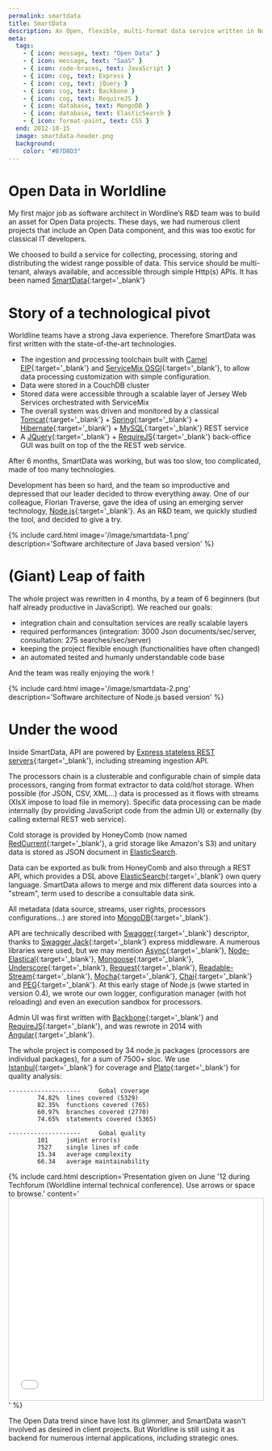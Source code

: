 ```yaml
---
permalink: smartdata
title: SmartData
description: An Open, flexible, multi-format data service written in Node.js
meta:
  tags:
    - { icon: message, text: "Open Data" }
    - { icon: message, text: "SaaS" }
    - { icon: code-braces, text: JavaScript }
    - { icon: cog, text: Express }
    - { icon: cog, text: jQuery }
    - { icon: cog, text: Backbone }
    - { icon: cog, text: RequireJS }
    - { icon: database, text: MongoDB }
    - { icon: database, text: ElasticSearch }
    - { icon: format-paint, text: CSS }
  end: 2012-10-15
  image: smartdata-header.png
  background:
    color: "#B7D8D3"
---
```


# Open Data in Worldline

My first major job as software architect in Wordline’s R&D team was to build an asset for Open Data projects.
These days, we had numerous client projects that include an Open Data component, and this was too exotic for classical IT developers.

We choosed to build a service for collecting, processing, storing and distributing the widest range possible of data.
This service should be multi-tenant, always available, and accessible through simple Http(s) APIs. It has been named [SmartData][sd]{:target='\_blank'}

# Story of a technological pivot

Worldline teams have a strong Java experience. Therefore SmartData was first written with the state-of-the-art technologies.

- The ingestion and processing toolchain built with [Camel EIP][camel]{:target='\_blank'} and [ServiceMix OSGI][service-mix]{:target='\_blank'}, to allow data processing customization with simple configuration.
- Data were stored in a CouchDB cluster
- Stored data were accessible through a scalable layer of Jersey Web Services orchestrated with ServiceMix
- The overall system was driven and monitored by a classical [Tomcat][tomcat]{:target='\_blank'} + [Spring][spring]{:target='\_blank'} + [Hibernate][hibernate]{:target='\_blank'} + [MySQL][mysql]{:target='\_blank'} REST service
- A [JQuery][jquery]{:target='\_blank'} + [RequireJS][require]{:target='\_blank'} back-office GUI was built on top of the the REST web service.

After 6 months, SmartData was working, but was too slow, too complicated, made of too many technologies.

Development has been so hard, and the team so improductive and depressed that our leader decided to throw everything away.
One of our colleague, Florian Traverse, gave the idea of using an emerging server technology, [Node.js][node]{:target='\_blank'}.
As an R&D team, we quickly studied the tool, and decided to give a try.

{% include card.html image='/image/smartdata-1.png' description='Software architecture of Java based version' %}

# (Giant) Leap of faith

The whole project was rewritten in 4 months, by a team of 6 beginners (but half already productive in JavaScript).
We reached our goals:

- integration chain and consultation services are really scalable layers
- required performances (integration: 3000 Json documents/sec/server, consultation: 275 searches/sec/server)
- keeping the project flexible enough (functionalities have often changed)
- an automated tested and humanly understandable code base

And the team was really enjoying the work !

{% include card.html image='/image/smartdata-2.png' description='Software architecture of Node.js based version' %}

# Under the wood

Inside SmartData, API are powered by [Express stateless REST servers][express]{:target='\_blank'}, including streaming ingestion API.

The processors chain is a clusterable and configurable chain of simple data processors, ranging from format extractor to data cold/hot storage.
When possible (for JSON, CSV, XML...) data is processed as it flows with streams (XlsX impose to load file in memory).
Specific data processing can be made internally (by providing JavaScript code from the admin UI) or externally (by calling external REST web service).

Cold storage is provided by HoneyComb (now named [RedCurrent][redcurrent]{:target='\_blank'}, a grid storage like Amazon's S3) and unitary data is stored as JSON document in [ElasticSearch][elastic].

Data can be exported as bulk from HoneyComb and also through a REST API, which provides a DSL above [ElasticSearch][elastic]{:target='\_blank'} own query language.
SmartData allows to merge and mix different data sources into a "stream", term used to describe a consultable data sink.

All metadata (data source, streams, user rights, processors configurations...) are stored into [MongoDB][mongo]{:target='\_blank'}.

API are technically described with [Swagger][swagger]{:target='\_blank'} descriptor, thanks to [Swagger Jack][swagger-jack]{:target='\_blank'} express middleware.
A numerous libraries were used, but we may mention [Async][async]{:target='\_blank'}, [Node-Elastical][elastical]{:target='\_blank'}, [Mongoose][mongoose]{:target='\_blank'},
[Underscore][underscore]{:target='\_blank'}, [Request][request]{:target='\_blank'}, [Readable-Stream][readable]{:target='\_blank'}, [Mocha][mocha]{:target='\_blank'},
[Chai][chai]{:target='\_blank'} and [PEG][peg]{:target='\_blank'}.
At this early stage of Node.js (wwe started in version 0.4), we wrote our own logger, configuration manager (with hot reloading) and even an execution sandbox for processors.

Admin UI was first written with [Backbone][backbone]{:target='\_blank'} and [RequireJS][require]{:target='\_blank'}, and was rewrote in 2014 with [Angular][angular]{:target='\_blank'}.

The whole project is composed by 34 node.js packages (processors are individual packages), for a sum of 7500+ sloc.
We use [Istanbul][istanbul]{:target='\_blank'} for coverage and [Plato][plato]{:target='\_blank'} for quality analysis:

    --------------------     Gobal coverage
            74.82%  lines covered (5329)
            82.35%  functions covered (765)
            60.97%  branches covered (2770)
            74.65%  statements covered (5365)

    --------------------     Gobal quality
            101     jsHint error(s)
            7527    single lines of code
            15.34   average complexity
            66.34   average maintainability

{% include card.html description='Presentation given on June \'12 during Techforum (Worldline internal technical conference). Use arrows or space to browse.' content='<iframe src="//feugy.github.io/beyond-object-paradigm" height="400" frameborder="0" marginwidth="0" marginheight="0" scrolling="no" style="border:1px solid #CCC; border-width:1px; max-width: 100%; width: 100%"> </iframe>' %}

The Open Data trend since have lost its glimmer, and SmartData wasn't involved as desired in client projects.
But Worldline is still using it as backend for numerous internal applications, including strategic ones.

[sd]: http://smartdata.io
[camel]: http://camel.apache.org/
[service-mix]: http://servicemix.apache.org/
[couch]: http://couchdb.apache.org/
[jersey]: https://jersey.java.net/
[spring]: https://spring.io/
[tomcat]: http://tomcat.apache.org/
[hibernate]: http://hibernate.org/orm/
[mysql]: http://dev.mysql.com/doc/refman/5.0/en/
[jquery]: http://jquery.com/
[require]: http://requirejs.org/
[node]: https://nodejs.org/en/
[mongo]: https://www.mongodb.org/
[elastic]: https://www.elastic.co/
[istanbul]: https://github.com/gotwarlost/istanbul
[plato]: https://github.com/jsoverson/plato
[express]: http://expressjs.com/
[redcurrent]: http://redcurrant.io/
[swagger]: http://swagger.io/
[swagger-jack]: https://github.com/worldline/swagger-jack
[require]: http://requirejs.org/
[backbone]: http://backbonejs.org/
[angular]: https://angularjs.org/
[request]: https://github.com/request/request
[mocha]: http://mochajs.org/
[chai]: http://chaijs.com/
[peg]: http://pegjs.org/
[readable]: https://github.com/nodejs/readable-stream
[underscore]: http://underscorejs.org/
[mongoose]: http://mongoosejs.com/
[elastical]: https://github.com/ramv/node-elastical
[async]: https://github.com/caolan/async
